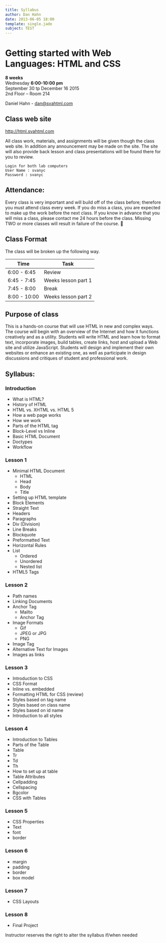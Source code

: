 ```yaml
---
title: Syllabus
author: Dan Hahn
date: 2013-06-05 18:00
template: single.jade
subject: TEST
---
```


# Getting started with Web Languages: HTML and CSS

**8 weeks**<br>
Wednesday **6:00-10:00 pm**<br>
September 30 tp December 16 2015<br>
2nd Floor – Room 214

Daniel Hahn - dan@svahtml.com

## Class web site

http://html.svahtml.com

All class work, materials, and assignments will be given though the class web site.  In addition any announcement may be made on the site. The site will also provide back lesson and class presentations will be found there for you to review.

    Login for both lab computers
    User Name : svanyc
    Password : svanyc

## Attendance:
Every class is very important and will build off of the class before; therefore you must attend class every week. If you do miss a class, you are expected to make up the work before the next class. If you know in advance that you will miss a class, please contact me 24 hours before the class. Missing TWO or more classes will result in failure of the course.


## Class Format
The class will be broken up the following way.

Time|Task
--|--
6:00 - 6:45|Review
6:45 - 7:45 |Weeks lesson part 1
7:45 - 8:00 |Break
8:00 - 10:00  |Weeks lesson part 2

## Purpose of class
This is a hands-on course that will use HTML in new and complex ways. The course will begin with an overview of the Internet and how it functions creatively and as a utility. Students will write HTML and learn how to format text, incorporate images, build tables, create links, host and upload a Web site and utilize JavaScript. Students will design and implement their own websites or enhance an existing one, as well as participate in design discussions and critiques of student and professional work.

## Syllabus:
### Introduction

* What is HTML?
* History of HTML
* HTML vs. XHTML vs. HTML 5
* How a web page works
* How we work
* Parts of the HTML tag
* Block-Level vs Inline
* Basic HTML Document
* Doctypes
* Workflow

### Lesson 1

* Minimal HTML Document
    * HTML
    * Head
    * Body
    * Title
* Setting up HTML template
* Block Elements
* Straight Text
* Headers
* Paragraphs
* Div (Division)
* Line Breaks
* Blockquote
* Preformatted Text
* Horizontal Rules
* List
    * Ordered
    * Unordered
    * Nested list
* HTML5 Tags

### Lesson 2

* Path names
* Linking Documents
* Anchor Tag
    * Mailto
    * Anchor Tag
* Image Formats
    * Gif
    * JPEG or JPG
    * PNG
* Image Tag
* Alternative Text for Images
* Images as links

### Lesson 3
* Introduction to CSS
* CSS Format
* Inline vs. embedded
* Formatting HTML for CSS (review)
* Styles based on tag name
* Styles based on class name
* Styles based on id name
* Introduction to all styles

### Lesson 4
* Introduction to Tables
* Parts of the Table
* Table
* Tr
* Td
* Th
* How to set up at table
* Table Attributes
* Cellpadding
* Cellspacing
* Bgcolor
* CSS with Tables

### Lesson 5
* CSS Properties
* Text
* font
* border

### Lesson 6
* margin
* padding
* border
* box model

### Lesson 7
* CSS Layouts

### Lesson 8
* Final Project

Instructor reserves the right to alter the syllabus if/when needed
